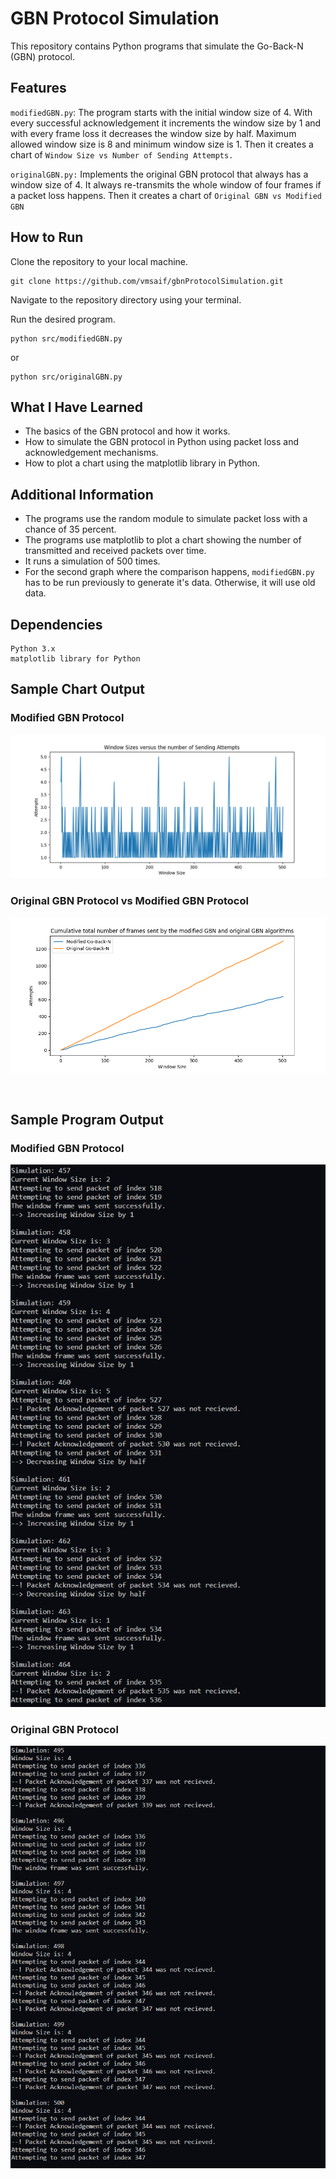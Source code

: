 # GBN Protocol Simulation
This repository contains Python programs that simulate the Go-Back-N (GBN) protocol.

## Features
`modifiedGBN.py`: The program starts with the initial window size of 4. With every successful acknowledgement it increments the window size by 1 and with every frame loss it decreases the window size by half. Maximum allowed window size is 8 and minimum window size is 1. Then it creates a chart of `Window Size vs Number of Sending Attempts.`

`originalGBN.py:` Implements the original GBN protocol that always has a window size of 4. It always re-transmits the whole window of four frames if a packet loss happens. Then it creates a chart of `Original GBN vs Modified GBN`

## How to Run
Clone the repository to your local machine.

    git clone https://github.com/vmsaif/gbnProtocolSimulation.git

Navigate to the repository directory using your terminal.

Run the desired program.

    python src/modifiedGBN.py
or
    
    python src/originalGBN.py

## What I Have Learned
- The basics of the GBN protocol and how it works.
- How to simulate the GBN protocol in Python using packet loss and acknowledgement mechanisms.
- How to plot a chart using the matplotlib library in Python.

## Additional Information
- The programs use the random module to simulate packet loss with a chance of 35 percent.
- The programs use matplotlib to plot a chart showing the number of transmitted and received packets over time.
- It runs a simulation of 500 times.
- For the second graph where the comparison happens, `modifiedGBN.py` has to be run previously to generate it's data. Otherwise, it will use old data.

## Dependencies
    Python 3.x
    matplotlib library for Python

## Sample Chart Output

### Modified GBN Protocol
![](modifiedGBNGraph.png)

### Original GBN Protocol vs Modified GBN Protocol

![](originalGBNgraph.png)

<br> 

## Sample Program Output

### Modified GBN Protocol
![](modifiedGBN_sample.png)

### Original GBN Protocol
![](originalGBN_sample.png)